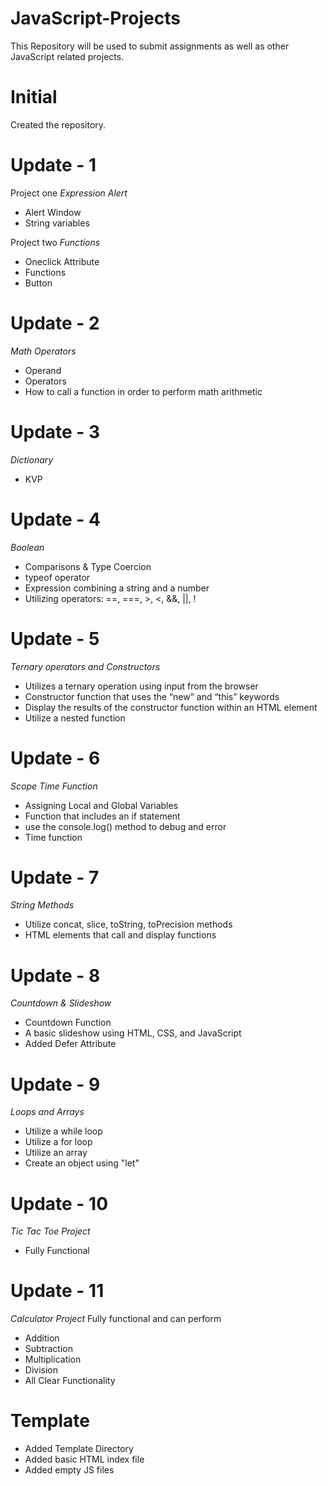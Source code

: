 # JavaScript-Projects
This Repository will be used to submit assignments as well as other JavaScript related projects.

# Initial
Created the repository. 

# Update - 1

Project one 
*Expression Alert*
- Alert Window
- String variables

Project two
*Functions*
- Oneclick Attribute
- Functions
- Button

# Update - 2
*Math Operators*
- Operand
- Operators 
- How to call a function in order to perform math arithmetic

# Update - 3
*Dictionary*
- KVP

# Update - 4
*Boolean*
- Comparisons & Type Coercion
- typeof operator
- Expression combining a string and a number
- Utilizing operators: ==, ===, >, <, &&, ||, !

# Update - 5
*Ternary operators and Constructors*
- Utilizes a ternary operation using input from the browser
- Constructor function that uses the “new” and “this” keywords
- Display the results of the constructor function within an HTML element
- Utilize a nested function

# Update - 6
*Scope Time Function*
- Assigning Local and Global Variables
- Function that includes an if statement
- use the console.log() method to debug and error
- Time function

# Update - 7
*String Methods*
- Utilize concat, slice, toString, toPrecision methods
- HTML elements that call and display functions

# Update - 8 
*Countdown & Slideshow*
- Countdown Function
- A basic slideshow using HTML, CSS, and JavaScript
- Added Defer Attribute

# Update - 9
*Loops and Arrays*
- Utilize a while loop
- Utilize a for loop
- Utilize an array
- Create an object using "let"

 # Update - 10
*Tic Tac Toe Project*
- Fully Functional

# Update - 11
*Calculator Project*
Fully functional and can perform 
- Addition
- Subtraction
- Multiplication 
- Division
- All Clear Functionality 



























# Template
- Added Template Directory
- Added basic HTML index file
- Added empty JS files
